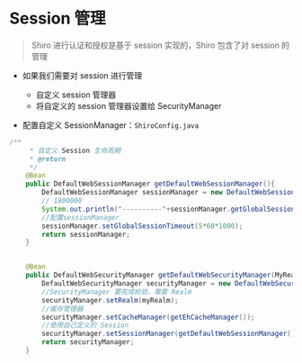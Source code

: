 # **Session 管理**
> Shiro 进行认证和授权是基于 session 实现的，Shiro 包含了对 session 的管理

- 如果我们需要对 session 进行管理

  - 自定义 session 管理器
  - 将自定义的 session 管理器设置给 SecurityManager

- 配置自定义 SessionManager：`ShiroConfig.java`

```java
/**
     * 自定义 Session 生命周期
     * @return
     */
    @Bean
    public DefaultWebSessionManager getDefaultWebSessionManager(){
        DefaultWebSessionManager sessionManager = new DefaultWebSessionManager();
        // 1800000
        System.out.println("----------"+sessionManager.getGlobalSessionTimeout());
        //配置sessionManager
        sessionManager.setGlobalSessionTimeout(5*60*1000);
        return sessionManager;
    }


    @Bean
    public DefaultWebSecurityManager getDefaultWebSecurityManager(MyRealm myRealm) {
        DefaultWebSecurityManager securityManager = new DefaultWebSecurityManager();
        //SecurityManager 要完成校验，需要 Realm
        securityManager.setRealm(myRealm);
        //缓存管理器
        securityManager.setCacheManager(getEhCacheManager());
        //使用自己定义的 Session
        securityManager.setSessionManager(getDefaultWebSessionManager());
        return securityManager;
    }
```